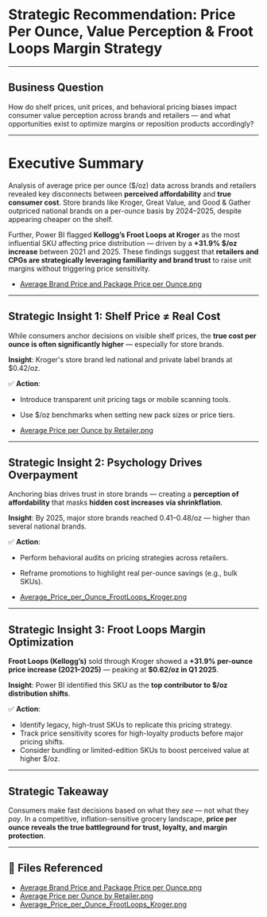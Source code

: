 # Strategic Recommendation: Price Per Ounce, Value Perception & Froot Loops Margin Strategy

---

## Business Question
How do shelf prices, unit prices, and behavioral pricing biases impact consumer value perception across brands and retailers — and what opportunities exist to optimize margins or reposition products accordingly?

---

# Executive Summary
Analysis of average price per ounce ($/oz) data across brands and retailers revealed key disconnects between **perceived affordability** and **true consumer cost**. Store brands like Kroger, Great Value, and Good & Gather outpriced national brands on a per-ounce basis by 2024–2025, despite appearing cheaper on the shelf. 

Further, Power BI flagged **Kellogg’s Froot Loops at Kroger** as the most influential SKU affecting price distribution — driven by a **+31.9% $/oz increase** between 2021 and 2025. These findings suggest that **retailers and CPGs are strategically leveraging familiarity and brand trust** to raise unit margins without triggering price sensitivity.

- [Average Brand Price and Package Price per Ounce.png](../../Images/Average%20Brand%20Price%20and%20Package%20Price%20per%20Ounce.png)

---

## Strategic Insight 1: Shelf Price ≠ Real Cost
While consumers anchor decisions on visible shelf prices, the **true cost per ounce is often significantly higher** — especially for store brands.

**Insight**: Kroger's store brand led national and private label brands at $0.42/oz.

✅ **Action**:
- Introduce transparent unit pricing tags or mobile scanning tools.
- Use $/oz benchmarks when setting new pack sizes or price tiers.

- [Average Price per Ounce by Retailer.png](../../Images/Average%20Price%20per%20Ounce%20by%20Retailer.png)
  
---

## Strategic Insight 2: Psychology Drives Overpayment
Anchoring bias drives trust in store brands — creating a **perception of affordability** that masks **hidden cost increases via shrinkflation**.

**Insight**: By 2025, major store brands reached $0.41–$0.48/oz — higher than several national brands.

✅ **Action**:
- Perform behavioral audits on pricing strategies across retailers.
- Reframe promotions to highlight real per-ounce savings (e.g., bulk SKUs).

- [Average_Price_per_Ounce_FrootLoops_Kroger.png](../../Images/Average_Price_per_Ounce_FrootLoops_Kroger.png)

---

## Strategic Insight 3: Froot Loops Margin Optimization
**Froot Loops (Kellogg’s)** sold through Kroger showed a **+31.9% per-ounce price increase (2021–2025)** — peaking at **$0.62/oz in Q1 2025**.

**Insight**: Power BI identified this SKU as the **top contributor to $/oz distribution shifts**.

✅ **Action**:
- Identify legacy, high-trust SKUs to replicate this pricing strategy.
- Track price sensitivity scores for high-loyalty products before major pricing shifts.
- Consider bundling or limited-edition SKUs to boost perceived value at higher $/oz.

---

## Strategic Takeaway
Consumers make fast decisions based on what they *see* — not what they *pay*. In a competitive, inflation-sensitive grocery landscape, **price per ounce reveals the true battleground for trust, loyalty, and margin protection**.

---

## 📁 Files Referenced
- [Average Brand Price and Package Price per Ounce.png](../../Images/Average%20Brand%20Price%20and%20Package%20Price%20per%20Ounce.png)
- [Average Price per Ounce by Retailer.png](../../Images/Average%20Price%20per%20Ounce%20by%20Retailer.png)
- [Average_Price_per_Ounce_FrootLoops_Kroger.png](../../Images/Average_Price_per_Ounce_FrootLoops_Kroger.png)

